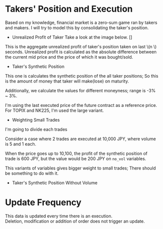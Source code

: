 # Takers' Position and Execution

Based on my knowledge, financial market is a zero-sum game ran by takers and makers.
I will try to model this by consolidating the taker's position.

- Unrealized Profit of Taker
Take a look at the image below.
[]

This is the aggregate unrealized profit of taker's position taken on last \\(n \\) seconds.
Unrealized profit is calculated as the absolute difference between the current mid price and the price of which it was bought/sold.

- Taker's Synthetic Position

This one is calculates the synthetic position of the all taker positions; So this is the amount of money that taker will make(lose) on maturity.

Additionally, we calculate the values for different moneyness; range is -3% ~ 3%.


I'm using the last executed price of the future contract as a reference price. For TOPIX and NK225, I'm used the large variant.

- Weighting Small Trades

I'm going to divide each trades 

Consider a case where 2 trades are executed at 10,000 JPY, where volume is 5 and 1 each.

When the price goes up to 10,100, the profit of the synthetic position of trade is 600 JPY, but the value would be 200 JPY on `no_vol` variables.

This variants of variables gives bigger weight to small trades; There should be something to do with it.

- Taker's Synthetic Position Without Volume 

# Update Frequency 
This data is updated every time there is an execution.  
Deletion, modification or addition of order does not trigger an update.

